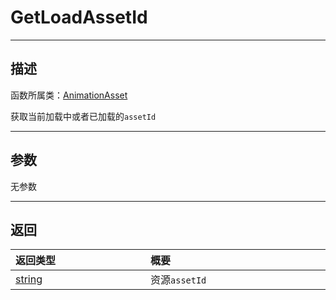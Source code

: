 # GetLoadAssetId
-----------------------------------------------------------------------------------------
## 描述

函数所属类：[AnimationAsset](/Api/Class/Animation/SandboxAnimationAsset.md)

获取当前加载中或者已加载的`assetId`

-----------------------------------------------------------------------------------------
## 参数

无参数

-----------------------------------------------------------------------------------------
## 返回

|<div style="width:200px">**返回类型**</div>|<div style="width:800px">**概要**</div>|
|:---|:---|
|[string](/Api/DataType/String.md)|资源`assetId`|

